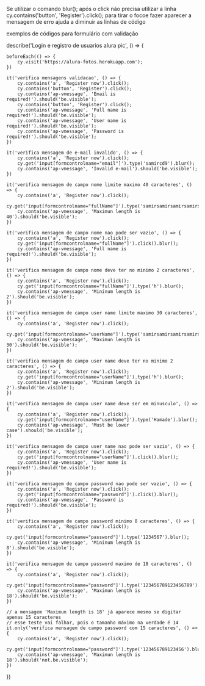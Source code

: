 Se utilizar o comando blur(); após o click
não precisa utilizar a linha 
cy.contains('button', 'Register').click();
para tirar o focoe fazer aparecer a mensagem de erro 
ajuda a diminuir as linhas de código

exemplos de códigos para formulário com validação

describe('Login e registro de usuarios alura pic', () => {

    beforeEach(() => {
        cy.visit('https://alura-fotos.herokuapp.com');
    })

    it('verifica mensagens validacao', () => {
        cy.contains('a', 'Register now').click();
        cy.contains('button', 'Register').click();
        cy.contains('ap-vmessage', 'Email is required!').should('be.visible');
        cy.contains('button', 'Register').click();
        cy.contains('ap-vmessage', 'Full name is required!').should('be.visible');
        cy.contains('ap-vmessage', 'User name is required!').should('be.visible');
        cy.contains('ap-vmessage', 'Password is required!').should('be.visible');
    })

    it('verifica mensagem de e-mail invalido', () => {
        cy.contains('a', 'Register now').click();
        cy.get('input[formcontrolname="email"]').type('samircd9').blur();
        cy.contains('ap-vmessage', 'Invalid e-mail').should('be.visible');
    })

    it('verifica mensagem de campo nome limite maximo 40 caracteres', () => {
        cy.contains('a', 'Register now').click();
        cy.get('input[formcontrolname="fullName"]').type('samirsamirsamirsamirsamirsamirsamirsamir1').blur();
        cy.contains('ap-vmessage', 'Maximun length is 40').should('be.visible');
    })

    it('verifica mensagem de campo nome nao pode ser vazio', () => {
        cy.contains('a', 'Register now').click();
        cy.get('input[formcontrolname="fullName"]').click().blur();
        cy.contains('ap-vmessage', 'Full name is required!').should('be.visible');
    })

    it('verifica mensagem de campo nome deve ter no minimo 2 caracteres', () => {
        cy.contains('a', 'Register now').click();
        cy.get('input[formcontrolname="fullName"]').type('h').blur();
        cy.contains('ap-vmessage', 'Mininum length is 2').should('be.visible');
    })

    it('verifica mensagem de campo user name limite maximo 30 caracteres', () => {
        cy.contains('a', 'Register now').click();
        cy.get('input[formcontrolname="userName"]').type('samirsamirsamirsamirsamirsamir1').blur();
        cy.contains('ap-vmessage', 'Maximun length is 30').should('be.visible');
    })

    it('verifica mensagem de campo user name deve ter no minimo 2 caracteres', () => {
        cy.contains('a', 'Register now').click();
        cy.get('input[formcontrolname="userName"]').type('h').blur();
        cy.contains('ap-vmessage', 'Mininum length is 2').should('be.visible');
    })

    it('verifica mensagem de campo user name deve ser em minusculo', () => {
        cy.contains('a', 'Register now').click();
        cy.get('input[formcontrolname="userName"]').type('Hamade').blur();
        cy.contains('ap-vmessage', 'Must be lower case').should('be.visible');
    })

    it('verifica mensagem de campo user name nao pode ser vazio', () => {
        cy.contains('a', 'Register now').click();
        cy.get('input[formcontrolname="userName"]').click().blur();
        cy.contains('ap-vmessage', 'User name is required!').should('be.visible');
    })

    it('verifica mensagem de campo password nao pode ser vazio', () => {
        cy.contains('a', 'Register now').click();
        cy.get('input[formcontrolname="password"]').click().blur();
        cy.contains('ap-vmessage', 'Password is required!').should('be.visible');
    })

    it('verifica mensagem de campo password minimo 8 caracteres', () => {
        cy.contains('a', 'Register now').click();
        cy.get('input[formcontrolname="password"]').type('1234567').blur();
        cy.contains('ap-vmessage', 'Mininum length is 8').should('be.visible');
    })

    it('verifica mensagem de campo password maximo de 18 caracteres', () => {
        cy.contains('a', 'Register now').click();
        cy.get('input[formcontrolname="password"]').type('123456789123456789').blur();
        cy.contains('ap-vmessage', 'Maximun length is 18').should('be.visible');
    })

    // a mensagem 'Maximun length is 18' já aparece mesmo se digitar apenas 15 caracteres
    // esse teste vai falhar, pois o tamanho máximo na verdade é 14
    it.only('verifica mensagem de campo password com 15 caracteres', () => {
        cy.contains('a', 'Register now').click();
        cy.get('input[formcontrolname="password"]').type('123456789123456').blur();
        cy.contains('ap-vmessage', 'Maximun length is 18').should('not.be.visible');
    })


})


